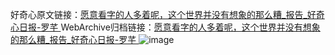 好奇心原文链接：[愿意看字的人多着呢，这个世界并没有想象的那么糟_报告_好奇心日报-罗芊 ](https://www.qdaily.com/articles/11514.html)
WebArchive归档链接：[愿意看字的人多着呢，这个世界并没有想象的那么糟_报告_好奇心日报-罗芊 ](http://web.archive.org/web/20190623170652/https://www.qdaily.com/articles/11514.html)
![image](http://ww3.sinaimg.cn/large/007d5XDply1g3wa93rzwgj30u03meham)